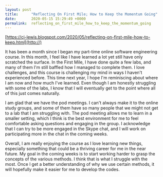 ```yaml
---
layout: post
title:      "Reflecting On First Mile; How to Keep the Momentum Going"
date:       2020-05-15 15:29:49 +0000
permalink:  reflecting_on_first_mile_how_to_keep_the_momentum_going
---
```


[https://cj-lewis.blogspot.com/2020/05/reflecting-on-first-mile-how-to-keep.html](http://)

It has been a month since I began my part-time online software engineering course.  In this month, I feel like I have learned a lot yet still have only scratched the surface. In the First Mile, I have done quite a few labs, and many of them I'm still baffled how I managed to complete them. I love challenges, and this course is challenging my mind in ways I haven't experienced before. This time next year, I hope I'm reminiscing about where I am now and how much I've learned. Even though I am honestly struggling with some of the labs, I know that I will eventually get to the point where all of this just comes naturally.

I am glad that we have the pod meetings. I can't always make it to the online study groups, and some of them have so many people that we might not get to a lab that I am struggling with. The pod meeting allows me to learn in a smaller setting, which I think is the best environment for me to feel comfortable asking questions and engaging in the group. I acknowledge that I can try to be more engaged in the Skype chat, and I will work on participating more in the chat in the coming weeks.

Overall, I am really enjoying the course as I love learning new things, especially something that could be a thriving career for me in the near future. My goal in the coming weeks is to start working harder to grasp the concepts of the various methods. I think that is what I struggle with the most. Once I get a better understanding of why we use certain methods, it will hopefully make it easier for me to develop the codes.
